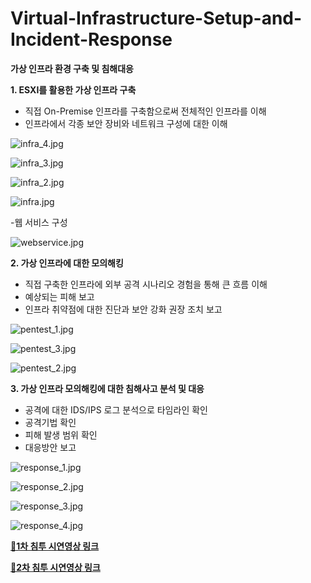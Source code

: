 # Virtual-Infrastructure-Setup-and-Incident-Response
**가상 인프라 환경 구축 및 침해대응**

**1. ESXI를 활용한 가상 인프라 구축**

- 직접 On-Premise 인프라를 구축함으로써 전체적인 인프라를 이해
- 인프라에서 각종 보안 장비와 네트워크 구성에 대한 이해
  

![infra_4.jpg](https://github.com/kdjehdwls/Virtual-Infrastructure-Setup-and-Incident-Response/blob/master/img/infra_4.jpg)

![infra_3.jpg](https://github.com/kdjehdwls/Virtual-Infrastructure-Setup-and-Incident-Response/blob/master/img/infra_3.jpg)

![infra_2.jpg](https://github.com/kdjehdwls/Virtual-Infrastructure-Setup-and-Incident-Response/blob/master/img/infra_2.jpg)

![infra.jpg](https://github.com/kdjehdwls/Virtual-Infrastructure-Setup-and-Incident-Response/blob/master/img/infra.jpg)

-웹 서비스 구성

![webservice.jpg](https://github.com/kdjehdwls/Virtual-Infrastructure-Setup-and-Incident-Response/blob/master/img/webservice.jpg)


**2. 가상 인프라에 대한 모의해킹**

- 직접 구축한 인프라에 외부 공격 시나리오 경험을 통해 큰 흐름 이해
- 예상되는 피해 보고
- 인프라 취약점에 대한 진단과 보안 강화 권장 조치 보고

![pentest_1.jpg](https://github.com/kdjehdwls/Virtual-Infrastructure-Setup-and-Incident-Response/blob/master/img/pentest_1.jpg)

![pentest_3.jpg](https://github.com/kdjehdwls/Virtual-Infrastructure-Setup-and-Incident-Response/blob/master/img/pentest_3.jpg)

![pentest_2.jpg](https://github.com/kdjehdwls/Virtual-Infrastructure-Setup-and-Incident-Response/blob/master/img/pentest_2.jpg)



**3. 가상 인프라 모의해킹에 대한 침해사고 분석 및 대응**

- 공격에 대한 IDS/IPS 로그 분석으로 타임라인 확인
- 공격기법 확인
- 피해 발생 범위 확인
- 대응방안 보고

![response_1.jpg](https://github.com/kdjehdwls/Virtual-Infrastructure-Setup-and-Incident-Response/blob/master/img/response_1.jpg)

![response_2.jpg](https://github.com/kdjehdwls/Virtual-Infrastructure-Setup-and-Incident-Response/blob/master/img/response_2.jpg)

![response_3.jpg](https://github.com/kdjehdwls/Virtual-Infrastructure-Setup-and-Incident-Response/blob/master/img/response_3.jpg)

![response_4.jpg](https://github.com/kdjehdwls/Virtual-Infrastructure-Setup-and-Incident-Response/blob/master/img/response_4.jpg)



**[🔗1차 침투 시연영상 링크](https://youtu.be/QqXT8EyFurM)**

**[🔗2차 침투 시연영상 링크](https://youtu.be/lNvJFP1EReE)**

